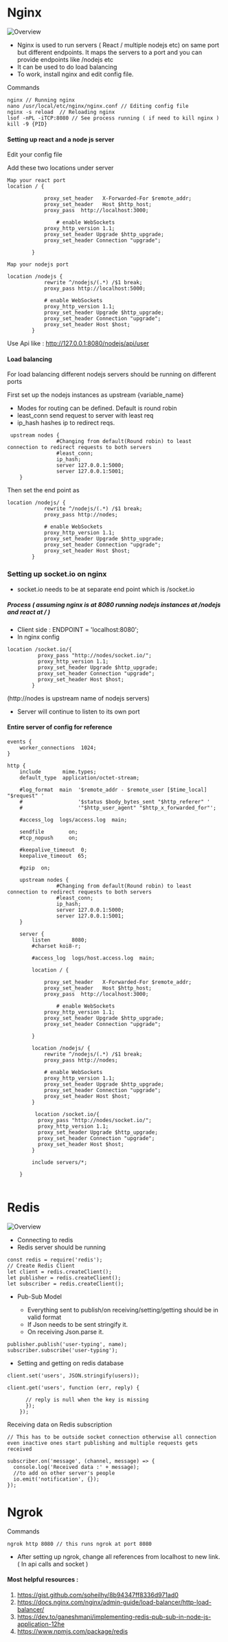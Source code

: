 # Nginx

![Overview](Overview-nginx-redis.png)

* Nginx is used to run servers ( React / multiple nodejs etc) on same port but different endpoints. It maps the servers to a port and you can provide endpoints like /nodejs etc 
* It can be used to do load balancing 
* To work, install nginx and edit config file. 

Commands

```
nginx // Running nginx
nano /usr/local/etc/nginx/nginx.conf // Editing config file
nginx -s reload  // Reloading nginx 
lsof -nPL -iTCP:8080 // See process running ( if need to kill nginx )
kill -9 {PID}

```

#### Setting up react and a node js server

Edit your config file


Add these two locations under server

```
Map your react port 
location / {

            proxy_set_header   X-Forwarded-For $remote_addr;
            proxy_set_header   Host $http_host;
            proxy_pass  http://localhost:3000; 

                # enable WebSockets
            proxy_http_version 1.1;
            proxy_set_header Upgrade $http_upgrade;
            proxy_set_header Connection "upgrade";

        }
        
Map your nodejs port
        
location /nodejs {
            rewrite ^/nodejs/(.*) /$1 break;
            proxy_pass http://localhost:5000;

            # enable WebSockets
            proxy_http_version 1.1;
            proxy_set_header Upgrade $http_upgrade;
            proxy_set_header Connection "upgrade";
            proxy_set_header Host $host;
        }
```
Use Api like : http://127.0.0.1:8080/nodejs/api/user

#### Load balancing

For load balancing different nodejs servers should be running on different ports

First set up the nodejs instances as upstream {variable_name}
 
* Modes for routing can be defined. Default is round robin
* least_conn send request to server with least req 
* ip_hash hashes ip to redirect reqs.

```
 upstream nodes {
                #Changing from default(Round robin) to least connection to redirect requests to both servers
                #least_conn;
                ip_hash;
                server 127.0.0.1:5000;
                server 127.0.0.1:5001;
    }
```
Then set the end point as 

```
location /nodejs/ {
            rewrite ^/nodejs/(.*) /$1 break;
            proxy_pass http://nodes;

            # enable WebSockets
            proxy_http_version 1.1;
            proxy_set_header Upgrade $http_upgrade;
            proxy_set_header Connection "upgrade";
            proxy_set_header Host $host;
        }
```


### Setting up socket.io on nginx

* socket.io needs to be at separate end point which is /socket.io

##### Process ( assuming nginx is at 8080 running nodejs instances at /nodejs and react at / )
* Client side : ENDPOINT = 'localhost:8080';
* In nginx config 

```
location /socket.io/{
          proxy_pass "http://nodes/socket.io/";
          proxy_http_version 1.1;
          proxy_set_header Upgrade $http_upgrade;
          proxy_set_header Connection "upgrade";
          proxy_set_header Host $host;
        }
```
(http://nodes is upstream name of nodejs servers)

* Server will continue to listen to its own port 

#### Entire server of config for reference

```
events {
    worker_connections  1024;
}

http {
    include       mime.types;
    default_type  application/octet-stream;

    #log_format  main  '$remote_addr - $remote_user [$time_local] "$request" '
    #                  '$status $body_bytes_sent "$http_referer" '
    #                  '"$http_user_agent" "$http_x_forwarded_for"';

    #access_log  logs/access.log  main;

    sendfile        on;
    #tcp_nopush     on;

    #keepalive_timeout  0;
    keepalive_timeout  65;

    #gzip  on;

    upstream nodes {
                #Changing from default(Round robin) to least connection to redirect requests to both servers
                #least_conn;
                ip_hash;
                server 127.0.0.1:5000;
                server 127.0.0.1:5001;
    }

    server {
        listen       8080;
        #charset koi8-r;

        #access_log  logs/host.access.log  main;

        location / {

            proxy_set_header   X-Forwarded-For $remote_addr;
            proxy_set_header   Host $http_host;
            proxy_pass  http://localhost:3000;

                # enable WebSockets
            proxy_http_version 1.1;
            proxy_set_header Upgrade $http_upgrade;
            proxy_set_header Connection "upgrade";

        }

        location /nodejs/ {
            rewrite ^/nodejs/(.*) /$1 break;
            proxy_pass http://nodes;

            # enable WebSockets
            proxy_http_version 1.1;
            proxy_set_header Upgrade $http_upgrade;
            proxy_set_header Connection "upgrade";
            proxy_set_header Host $host;
        }

         location /socket.io/{
          proxy_pass "http://nodes/socket.io/";
          proxy_http_version 1.1;
          proxy_set_header Upgrade $http_upgrade;
          proxy_set_header Connection "upgrade";
          proxy_set_header Host $host;
        }

        include servers/*;

    }


```        

# Redis

![Overview](pub-sub.png)

* Connecting to redis
* Redis server should be running

```
const redis = require('redis');
// Create Redis Client
let client = redis.createClient();
let publisher = redis.createClient();
let subscriber = redis.createClient();

```
* Pub-Sub Model

	* Everything sent to publish/on receiving/setting/getting should be in valid format
	* If Json needs to be sent stringify it.
	* On receiving Json.parse it.

```
publisher.publish('user-typing', name);
subscriber.subscribe('user-typing');
```
* Setting and getting on redis database

```
client.set('users', JSON.stringify(users));

client.get('users', function (err, reply) {

      // reply is null when the key is missing
      });
    });

```
Receiving data on Redis subscription

```
// This has to be outside socket connection otherwise all connection even inactive ones start publishing and multiple requests gets received

subscriber.on('message', (channel, message) => {
  console.log('Received data :' + message);
  //to add on other server's people
  io.emit('notification', {});
});

```
        
# Ngrok

Commands

```
ngrok http 8080 // this runs ngrok at port 8080
```        
* After setting up ngrok, change all references from localhost to new link. ( In api calls and socket )
        
#### Most helpful resources :

1. https://gist.github.com/soheilhy/8b94347ff8336d971ad0        
2. https://docs.nginx.com/nginx/admin-guide/load-balancer/http-load-balancer/
3. https://dev.to/ganeshmani/implementing-redis-pub-sub-in-node-js-application-12he
4. https://www.npmjs.com/package/redis
        
        
                        
        